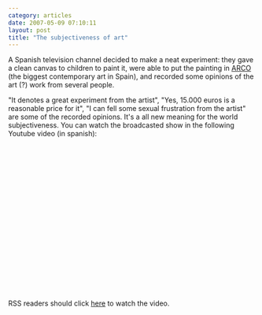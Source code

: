 ```yaml
---
category: articles
date: 2007-05-09 07:10:11
layout: post
title: "The subjectiveness of art"
---
```


<p>A Spanish television channel decided to make a neat experiment: they gave a clean canvas to children to paint it, were able to put the painting in <a href="http://www.ifema.es/ferias/arco/default.html">ARCO</a> (the biggest contemporary art in Spain), and recorded some opinions of the art (?) work from several people.</p><p>"It denotes a great experiment from the artist", "Yes, 15.000 euros is a reasonable price for it", "I can fell some sexual frustration from the artist" are some of the recorded opinions. It's a all new meaning for the world subjectiveness. You can watch the broadcasted show in the following Youtube video (in spanish):</p><iframe title="The subjectiveness of art" width="480" height="300" data-src="//www.youtube.com/embed/Pj4MVtoNWZc" frameborder="0" allowfullscreen></iframe><p>RSS readers should click <a href="//joaobordalo.com/articles/2007/05/09/the-subjectiveness-of-art">here</a> to watch the video.</p>

